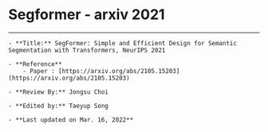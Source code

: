 # Segformer - arxiv 2021

---

```{admonition} Information
- **Title:** SegFormer: Simple and Efficient Design for Semantic Segmentation with Transformers, NeurIPS 2021

- **Reference**
    - Paper : [https://arxiv.org/abs/2105.15203](https://arxiv.org/abs/2105.15203)

- **Review By:** Jongsu Choi

- **Edited by:** Taeyup Song

- **Last updated on Mar. 16, 2022**
```
